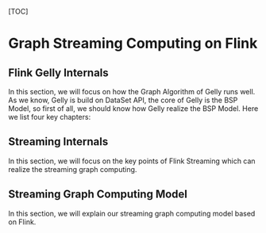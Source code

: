 [TOC]



# Graph Streaming Computing on Flink



## Flink Gelly Internals

In this section, we will focus on how the Graph Algorithm of Gelly runs well. As we know, Gelly is build on DataSet API, the core of Gelly is the BSP Model, so first of all, we should know how Gelly realize the BSP Model. Here we list four key chapters:

[chapter1-1: DataSet Iteration]: https://github.com/DuanSky22/GraphFlow/tree/master/doc/flink-gelly-internals/DataSet_Iterations.md
[chapter1-2: DataSet Iteration Implements]: https://github.com/DuanSky22/GraphFlow/tree/master/doc/flink-gelly-internals/DataSet_Iteration_Implements.md
[chapter1-3: BSP Model]: https://github.com/DuanSky22/GraphFlow/tree/master/doc/flink-gelly-internals/BSP_Model.md
[chapter1-4: Algorithms]: https://github.com/DuanSky22/GraphFlow/tree/master/doc/flink-gelly-internals/Algorithms.md

## Streaming Internals

In this section, we will focus on the key points of Flink Streaming which can realize the streaming graph computing. 

[chapter2-1: State on Streaming]: https://github.com/DuanSky22/GraphFlow/tree/master/doc/flink-streaming-internals/State.md
[chapter2-2: Iterative Streaming]: https://github.com/DuanSky22/GraphFlow/tree/master/doc/flink-streaming-internals/IterativeStreaming.md

## Streaming Graph Computing Model

In this section, we will explain our streaming graph computing model based on Flink.

[chapter3-1: Model Design]: https://github.com/DuanSky22/GraphFlow/tree/master/doc/flink-graph-streaming/Model_Design.md
[chapter3-2: Model Implements]: https://github.com/DuanSky22/GraphFlow/tree/master/doc/flink-graph-streaming/Model_Implement.md


